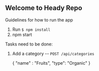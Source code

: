 Welcome to Heady Repo
-------------------------------
Guidelines for how to run the app

1. Run `$ npm install`
2. npm start

Tasks need to be done:

1. Add a category -- `POST /api/categories`

    {
    	"name" : "Fruits",
    	"type": "Organic"
    }